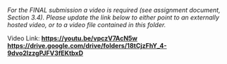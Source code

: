 *For the FINAL submission a video is required (see assignment document, Section 3.4). Please update the link below to either point to an externally hosted video, or to a video file contained in this folder.*

Video Link: **https://youtu.be/vpczV7AcN5w**
**https://drive.google.com/drive/folders/18tCjzFhY_4-9dvo2IzzgPJFV3fEKtbxD**
